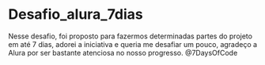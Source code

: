 # Desafio_alura_7dias
Nesse desafio, foi proposto para fazermos determinadas partes do projeto em até 7 dias, adorei a iniciativa e queria me desafiar um pouco, agradeço a Alura por ser bastante atenciosa no nosso progresso. 
@7DaysOfCode
